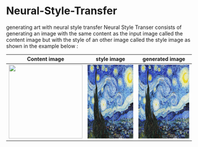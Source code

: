 # Neural-Style-Transfer
generating art with neural style transfer
Neural Style Transer consists of generating an image with the same content as the input image called the content image but with the style of an other image called the style image as shown in the example below : 

| Content image  | style image | generated image |
| ------| -----------  | ----------|
|<img src="https://i.imgur.com/F28w3Ac.jpg" width="200" height="200" />|<img src="https://github.com/medardif123/Neural-Style-Transfer/blob/main/style.jpg" width="200" height="200" />|<img src="https://github.com/medardif123/Neural-Style-Transfer/blob/main/style.jpg" width="200" height="200" />|
